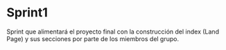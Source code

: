 # Sprint1
Sprint que alimentará el proyecto final con la construcción del index (Land Page) y sus secciones por parte de los miembros del grupo.
